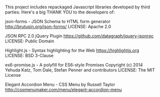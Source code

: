 
This project includes repackaged Javascript libraries developed by third parties.
Here's a big THANK YOU to the developers of:


json-forms - JSON Schema to HTML form generator
http://brutusin.org/json-forms/
LICENSE: Apache 2.0


JSON RPC 2.0 jQuery Plugin
https://github.com/datagraph/jquery-jsonrpc
LICENSE: Public Domain


Highlight.js - Syntax highlighting for the Web
https://highlightjs.org
LICENSE: BSD 3-Clause


es6-promise.js - A polyfill for ES6-style Promises
Copyright (c) 2014 Yehuda Katz, Tom Dale, Stefan Penner and contributors
LICENSE: The MIT License


Elegant Accordion Menu - CSS Menu by Russell Taylor
http://cssmenumaker.com/menu/elegant-accordion-menu



